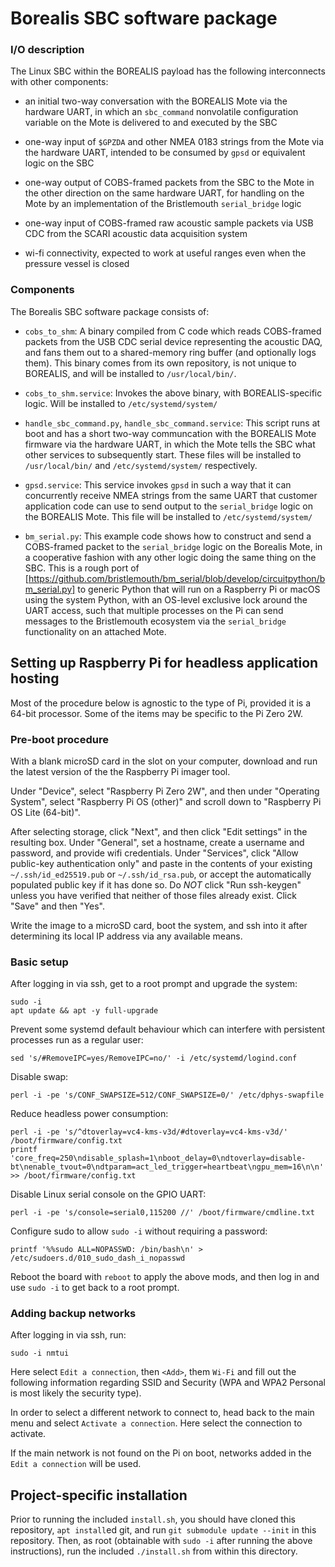 # Borealis SBC software package

### I/O description

The Linux SBC within the BOREALIS payload has the following interconnects with other components:

- an initial two-way conversation with the BOREALIS Mote via the hardware UART, in which an `sbc_command` nonvolatile configuration variable on the Mote is delivered to and executed by the SBC

- one-way input of `$GPZDA` and other NMEA 0183 strings from the Mote via the hardware UART, intended to be consumed by `gpsd` or equivalent logic on the SBC

- one-way output of COBS-framed packets from the SBC to the Mote in the other direction on the same hardware UART, for handling on the Mote by an implementation of the Bristlemouth `serial_bridge` logic

- one-way input of COBS-framed raw acoustic sample packets via USB CDC from the SCARI acoustic data acquisition system

- wi-fi connectivity, expected to work at useful ranges even when the pressure vessel is closed

### Components

The Borealis SBC software package consists of:

- `cobs_to_shm`: A binary compiled from C code which reads COBS-framed packets from the USB CDC serial device representing the acoustic DAQ, and fans them out to a shared-memory ring buffer (and optionally logs them). This binary comes from its own repository, is not unique to BOREALIS, and will be installed to `/usr/local/bin/`.

- `cobs_to_shm.service`: Invokes the above binary, with BOREALIS-specific logic. Will be installed to `/etc/systemd/system/`

- `handle_sbc_command.py`, `handle_sbc_command.service`: This script runs at boot and has a short two-way communcation with the BOREALIS Mote firmware via the hardware UART, in which the Mote tells the SBC what other services to subsequently start. These files will be installed to `/usr/local/bin/` and `/etc/systemd/system/` respectively.

- `gpsd.service`: This service invokes `gpsd` in such a way that it can concurrently receive NMEA strings from the same UART that customer application code can use to send output to the `serial_bridge` logic on the BOREALIS Mote. This file will be installed to `/etc/systemd/system/`

- `bm_serial.py`: This example code shows how to construct and send a COBS-framed packet to the `serial_bridge` logic on the Borealis Mote, in a cooperative fashion with any other logic doing the same thing on the SBC. This is a rough port of [https://github.com/bristlemouth/bm_serial/blob/develop/circuitpython/bm_serial.py] to generic Python that will run on a Raspberry Pi or macOS using the system Python, with an OS-level exclusive lock around the UART access, such that multiple processes on the Pi can send messages to the Bristlemouth ecosystem via the `serial_bridge` functionality on an attached Mote.

## Setting up Raspberry Pi for headless application hosting

Most of the procedure below is agnostic to the type of Pi, provided it is a 64-bit processor. Some of the items may be specific to the Pi Zero 2W.

### Pre-boot procedure

With a blank microSD card in the slot on your computer, download and run the latest version of the the Raspberry Pi imager tool.

Under "Device", select "Raspberry Pi Zero 2W", and then under "Operating System", select "Raspberry Pi OS (other)" and scroll down to "Raspberry Pi OS Lite (64-bit)".

After selecting storage, click "Next", and then click "Edit settings" in the resulting box. Under "General", set a hostname, create a username and password, and provide wifi credentials. Under "Services", click "Allow public-key authentication only" and paste in the contents of your existing `~/.ssh/id_ed25519.pub` or `~/.ssh/id_rsa.pub`, or accept the automatically populated public key if it has done so. Do *NOT* click "Run ssh-keygen" unless you have verified that neither of those files already exist. Click "Save" and then "Yes".

Write the image to a microSD card, boot the system, and ssh into it after determining its local IP address via any available means.

### Basic setup

After logging in via ssh, get to a root prompt and upgrade the system:

    sudo -i
    apt update && apt -y full-upgrade

Prevent some systemd default behaviour which can interfere with persistent processes run as a regular user:

    sed 's/#RemoveIPC=yes/RemoveIPC=no/' -i /etc/systemd/logind.conf

Disable swap:

    perl -i -pe 's/CONF_SWAPSIZE=512/CONF_SWAPSIZE=0/' /etc/dphys-swapfile

Reduce headless power consumption:

    perl -i -pe 's/^dtoverlay=vc4-kms-v3d/#dtoverlay=vc4-kms-v3d/' /boot/firmware/config.txt
    printf 'core_freq=250\ndisable_splash=1\nboot_delay=0\ndtoverlay=disable-bt\nenable_tvout=0\ndtparam=act_led_trigger=heartbeat\ngpu_mem=16\n\n' >> /boot/firmware/config.txt

Disable Linux serial console on the GPIO UART:

    perl -i -pe 's/console=serial0,115200 //' /boot/firmware/cmdline.txt

Configure sudo to allow `sudo -i` without requiring a password:

    printf '%%sudo ALL=NOPASSWD: /bin/bash\n' > /etc/sudoers.d/010_sudo_dash_i_nopasswd

Reboot the board with `reboot` to apply the above mods, and then log in and use `sudo -i` to get back to a root prompt.

### Adding backup networks

After logging in via ssh, run:

    sudo -i nmtui

Here select `Edit a connection`, then `<Add>`, them `Wi-Fi` and fill out the following information regarding SSID and Security (WPA and WPA2 Personal is most likely the security type).

In order to select a different network to connect to,
head back to the main menu and select `Activate a connection`.
Here select the connection to activate.

If the main network is not found on the Pi on boot,
networks added in the `Edit a connection` will be used.

## Project-specific installation

Prior to running the included `install.sh`, you should have cloned this repository, `apt install`ed git, and run `git submodule update --init` in this repository. Then, as root (obtainable with `sudo -i` after running the above instructions), run the included `./install.sh` from within this directory.
